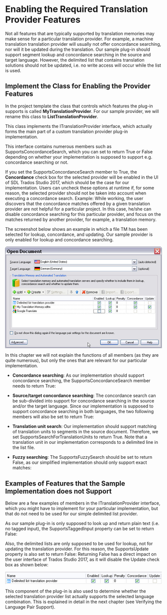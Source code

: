 Enabling the Required Translation Provider Features
======
Not all features that are typically supported by translation memories may make sense for a particular translation provider. For example, a machine translation translation provider will usually not offer concordance searching, nor will it be updated during the translation. Our sample plug-in should support segment lookup and concordance searching in the source and target language. However, the delimited list that contains translation solutions should not be updated, i.e. no write access will occur while the list is used.

Implement the Class for Enabling the Provider Features
------
In the project template the class that controls which features the plug-in supports is called **MyTranslationProvider**. For our sample provider, we will rename this class to **ListTranslationProvider**.

This class implements the ITranslationProvider interface, which actually forms the main part of a custom translation provider plug-in implementation.

This interface contains numerous members such as SupportsConcordanceSearch, which you can set to return True or False depending on whether your implementation is supposed to support e.g. concordance searching or not.

If you set the SupportsConcordanceSearch member to True, the **Concordance** check box for the selected provider will be enabled in the UI of SDL Trados Studio 2017, which should be the case for our implementation. Users can uncheck these options at runtime if, for some reason, the selected provider should not be taken into account when executing a concordance search. Example: While working, the user discovers that the concordance matches offered by a given translation provider are not helpful for a particular project. In this case, he/she can disable concordance searching for this particular provider, and focus on the matches returned by another provider, for example, a translation memory.

The screenshot below shows an example in which a file TM has been selected for lookup, concordance, and updating. Our sample provider is only enabled for lookup and concordance searching.

<img style="display:block; " src="images/PlugInsSelected.jpg"/>

In this chapter we will not explain the functions of all members (as they are quite numerous), but only the ones that are relevant for our particular implementation.

* **Concordance searching**: As our implementation should support concordance searching, the SupportsConcordanceSearch member needs to return True:

* **Source/target concordance searching**: The concordance search can be sub-divided into support for concordance searching in the source and/or the target language. Since our implementation is supposed to support concordance searching in both languages, the two following members will also be set to return True:

* **Translation unit search**: Our implementation should support matching of translation units to segments in the source document. Therefore, we set SupportsSearchForTranslationUnits to return True. Note that a translation unit in our implementation corresponds to a delimited line in the list file.
* **Fuzzy searching**: The SupportsFuzzySearch should be set to return False, as our simplified implementation should only support exact matches:

Examples of Features that the Sample Implementation does not Support
----
Below are a few examples of members in the ITranslationProvider interface, which you might have to implement for your particular implementation, but that do not need to be used for our simple delimited list provider.

As our sample plug-in is only supposed to look up and return plain text (i.e. no tagged input), the SupportsTaggedInput property can be set to return False:

Also, the delimited lists are only supposed to be used for lookup, not for updating the translation provider. For this reason, the SupportsUpdate property is also set to return False:
Returning False has a direct impact on the user interface of Trados Studio 2017, as it will disable the Update check box as shown below:

<img style="display:block; " src="images/UpdateDisabled.jpg"/>

This component of the plug-in is also used to determine whether the selected translation provider list actually supports the selected language combination. This is explained in detail in the next chapter (see Verifying the Language Pair Support).